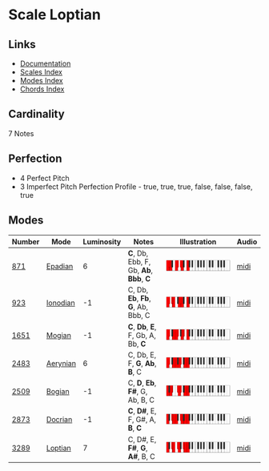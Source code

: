 # Scale Loptian

## Links

- [Documentation](README.md)
- [Scales Index](Scales.md)
- [Modes Index](Modes.md)
- [Chords Index](Chords.md)

## Cardinality

7 Notes

## Perfection

- 4 Perfect Pitch
- 3 Imperfect Pitch
Perfection Profile - true, true, true, false, false, false, true

## Modes

| Number | Mode | Luminosity | Notes | Illustration | Audio |
|--------|------|------------|-------|--------------|-------|
| [871](https://ianring.com/musictheory/scales/871) | [Epadian](ModeEpadian.md) | 6 | **C**, Db, Ebb, F, Gb, **Ab**, **Bbb**, **C** | ![CNaturalEpadian](ModeCNaturalEpadian.png) | [midi](https://github.com/edipermadi/music/blob/main/docs/ModeCNaturalEpadian.mid?raw=true) | 
| [923](https://ianring.com/musictheory/scales/923) | [Ionodian](ModeIonodian.md) | -1 | C, Db, **Eb**, **Fb**, **G**, Ab, Bbb, C | ![CNaturalIonodian](ModeCNaturalIonodian.png) | [midi](https://github.com/edipermadi/music/blob/main/docs/ModeCNaturalIonodian.mid?raw=true) | 
| [1651](https://ianring.com/musictheory/scales/1651) | [Mogian](ModeMogian.md) | -1 | **C**, **Db**, **E**, F, Gb, A, Bb, **C** | ![CNaturalMogian](ModeCNaturalMogian.png) | [midi](https://github.com/edipermadi/music/blob/main/docs/ModeCNaturalMogian.mid?raw=true) | 
| [2483](https://ianring.com/musictheory/scales/2483) | [Aerynian](ModeAerynian.md) | 6 | C, Db, E, F, **G**, **Ab**, **B**, C | ![CNaturalAerynian](ModeCNaturalAerynian.png) | [midi](https://github.com/edipermadi/music/blob/main/docs/ModeCNaturalAerynian.mid?raw=true) | 
| [2509](https://ianring.com/musictheory/scales/2509) | [Bogian](ModeBogian.md) | -1 | C, **D**, **Eb**, **F#**, G, Ab, B, C | ![CNaturalBogian](ModeCNaturalBogian.png) | [midi](https://github.com/edipermadi/music/blob/main/docs/ModeCNaturalBogian.mid?raw=true) | 
| [2873](https://ianring.com/musictheory/scales/2873) | [Docrian](ModeDocrian.md) | -1 | **C**, **D#**, E, F, G#, A, **B**, **C** | ![CNaturalDocrian](ModeCNaturalDocrian.png) | [midi](https://github.com/edipermadi/music/blob/main/docs/ModeCNaturalDocrian.mid?raw=true) | 
| [3289](https://ianring.com/musictheory/scales/3289) | [Loptian](ModeLoptian.md) | 7 | C, D#, E, **F#**, **G**, **A#**, B, C | ![CNaturalLoptian](ModeCNaturalLoptian.png) | [midi](https://github.com/edipermadi/music/blob/main/docs/ModeCNaturalLoptian.mid?raw=true) | 
